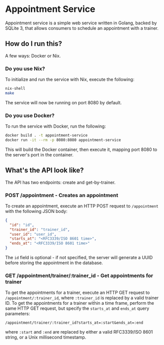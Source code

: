 # Appointment Service

Appointment service is a simple web service written in Golang, backed by SQLite 3, that allows consumers to schedule an appointment with a trainer.

## How do I run this?

A few ways: Docker or Nix. 

### Do you use Nix?

To initialize and run the service with Nix, execute the following:

```bash
nix-shell
make
```

The service will now be running on port 8080 by default.

### Do you use Docker?

To run the service with Docker, run the following:

```bash
docker build . -t appointment-service
docker run -it --rm -p 8080:8080 appointment-service
```

This will build the Docker container, then execute it, mapping port 8080 to the server's port in the container.

## What's the API look like?

The API has two endpoints: create and get-by-trainer.

### POST /appointment - Creates an appointment

To create an appointment, execute an HTTP POST request to `/appointment` with the following JSON body:

```json
{
  "id": "id",
  "trainer_id": "trainer_id",
  "user_id": "user_id",
  "starts_at": "<RFC3339/ISO 8601 time>",
  "ends_at": "<RFC3339/ISO 8601 time>"
}
```

The `id` field is optional - if not specified, the server will generate a UUID before storing the appointment in the database.

### GET /appointment/trainer/:trainer_id - Get appointments for trainer

To get the appointments for a trainer, execute an HTTP GET request to `/appointment/:trainer_id`, where `:trainer_id` is replaced by a valid trainer ID.
To get the appointments for a trainer within a time frame, perform the same HTTP GET request, but specify the `starts_at` and `ends_at` query parameters: 
```
/appointment/trainer/:trainer_id?starts_at=:start&ends_at=:end
```

where `:start` and `:end` are replaced by either a valid RFC3339/ISO 8601 string, or a Unix millisecond timestamp.
